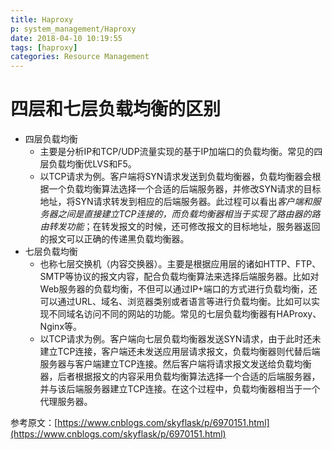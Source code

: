 ```yaml
---
title: Haproxy
p: system_management/Haproxy
date: 2018-04-10 10:19:55
tags: [haproxy]
categories: Resource Management
---
```


# 四层和七层负载均衡的区别
- 四层负载均衡
  - 主要是分析IP和TCP/UDP流量实现的基于IP加端口的负载均衡。常见的四层负载均衡优LVS和F5。
  - 以TCP请求为例。客户端将SYN请求发送到负载均衡器，负载均衡器会根据一个负载均衡算法选择一个合适的后端服务器，并修改SYN请求的目标地址，将SYN请求转发到相应的后端服务器。此过程可以看出*客户端和服务器之间是直接建立TCP连接的，而负载均衡器相当于实现了路由器的路由转发功能*；在转发报文的时候，还可修改报文的目标地址，服务器返回的报文可以正确的传递黑负载均衡器。
- 七层负载均衡
  - 也称七层交换机（内容交换器）。主要是根据应用层的诸如HTTP、FTP、SMTP等协议的报文内容，配合负载均衡算法来选择后端服务器。比如对Web服务器的负载均衡，不但可以通过IP+端口的方式进行负载均衡，还可以通过URL、域名、浏览器类别或者语言等进行负载均衡。比如可以实现不同域名访问不同的网站的功能。常见的七层负载均衡器有HAProxy、Nginx等。
  - 以TCP请求为例。客户端向七层负载均衡器发送SYN请求，由于此时还未建立TCP连接，客户端还未发送应用层请求报文，负载均衡器则代替后端服务器与客户端建立TCP连接。然后客户端将请求报文发送给负载均衡器，后者根据报文的内容采用负载均衡算法选择一个合适的后端服务器，并与该后端服务器建立TCP连接。在这个过程中，负载均衡器相当于一个代理服务器。

<!--more-->

参考原文：[https://www.cnblogs.com/skyflask/p/6970151.html](https://www.cnblogs.com/skyflask/p/6970151.html)
